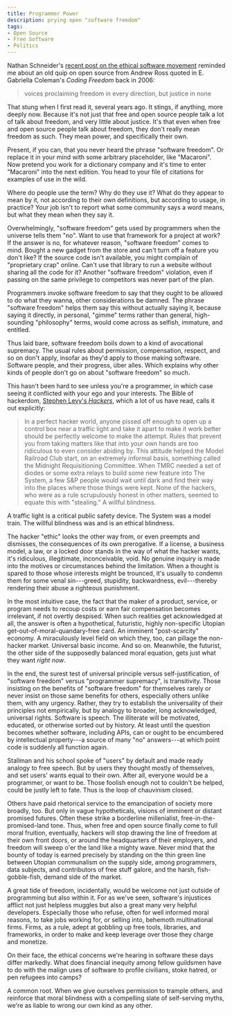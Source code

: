 ```yaml
---
title: Programmer Power
description: prying open "software freedom"
tags:
- Open Source
- Free Software
- Politics
---
```


Nathan Schneider's [recent post on the ethical software movement](https://hackcur.io/organize-for-change-or-quit-your-job/) reminded me about an old quip on open source from Andrew Ross quoted in E. Gabriella Coleman's _Coding Freedom_ back in 2006:

> voices proclaiming freedom in every direction, but justice in none

That stung when I first read it, several years ago.  It stings, if anything, more deeply now.  Because it's not just that free and open source people talk a lot of talk about freedom, and very little about justice.  It's that even when free and open source people talk about freedom, they don't really mean freedom as such. They mean power, and specifically their own.

Present, if you can, that you never heard the phrase "software freedom". Or replace it in your mind with some arbitrary placeholder, like "Macaroni". Now pretend you work for a dictionary company and it's time to enter "Macaroni" into the next edition.  You head to your file of citations for examples of use in the wild.

Where do people use the term? Why do they use it? What do they appear to mean by it, not according to their own definitions, but according to usage, in practice? Your job isn't to report what some community says a word means, but what they mean when they say it.

Overwhelmingly, "software freedom" gets used by programmers when the universe tells them "no".  Want to use that framework for a project at work?  If the answer is no, for whatever reason, "software freedom" comes to mind.  Bought a new gadget from the store and can't turn off a feature you don't like?  If the source code isn't available, you might complain of "proprietary crap" online. Can't use that library to run a website without sharing all the code for it?  Another "software freedom" violation, even if passing on the same privilege to competitors was never part of the plan.

Programmers invoke software freedom to say that they ought to be allowed to do what they wanna, other considerations be damned. The phrase "software freedom" helps them say this without actually saying it, because saying it directly, in personal, "gimme" terms rather than general, high-sounding "philosophy" terms, would come across as selfish, immature, and entitled.

Thus laid bare, software freedom boils down to a kind of avocational supremacy.  The usual rules about permission, compensation, respect, and so on don't apply, insofar as they'd apply to those making software.  Software people, and their progress, über alles.  Which explains why other kinds of people don't go on about "software freedom" so much.

This hasn't been hard to see unless you're a programmer, in which case seeing it conflicted with your ego and your interests.  The Bible of hackerdom, [Stephen Levy's _Hackers_](https://en.wikipedia.org/wiki/Hackers:_Heroes_of_the_Computer_Revolution), which a lot of us have read, calls it out explicitly:

> In a perfect hacker world, anyone pissed off enough to open up a control box near a traffic light and take it apart to make it work better should be perfectly welcome to make the attempt.  Rules that prevent you from taking matters like that into your own hands are too ridiculous to even consider abiding by.  This attitude helped the Model Railroad Club start, on an extremely informal basis, something called the Midnight Requisitioning Committee.  When TMRC needed a set of diodes or some extra relays to build some new feature into The System, a few S&P people would wait until dark and find their way into the places where those things were kept.  None of the hackers, who were as a rule scrupulously honest in other matters, seemed to equate this with "stealing."  A willful blindness.

A traffic light is a critical public safety device.  The System was a model train.  The willful blindness was and is an ethical blindness.

The hacker "ethic" looks the other way from, or even preempts and dismisses, the consequences of its own prerogative.  If a license, a business model, a law, or a locked door stands in the way of what the hacker wants, it's ridiculous, illegitimate, inconceivable, void.  No genuine inquiry is made into the motives or circumstances behind the limitation.  When a thought is spared to those whose interests might be trounced, it's usually to condemn them for some venal sin---greed, stupidity, backwardness, evil---thereby rendering their abuse a righteous punishment.

In the most intuitive case, the fact that the maker of a product, service, or program needs to recoup costs or earn fair compensation becomes irrelevant, if not overtly despised.  When such realities get acknowledged at all, the answer is often a hypothetical, futuristic, highly non-specific Utopian get-out-of-moral-quandary-free card.  An imminent "post-scarcity" economy.  A miraculously level field on which they, too, can pillage the non-hacker market.  Universal basic income.  And so on.  Meanwhile, the futurist, the other side of the supposedly balanced moral equation, gets just what they want _right now_.

In the end, the surest test of universal principle versus self-justification, of "software freedom" versus "programmer supremacy", is transitivity.  Those insisting on the benefits of "software freedom" for themselves rarely or never insist on those same benefits for others, especially others unlike them, with any urgency.  Rather, they try to establish the universality of their principles not empirically, but by analogy to broader, long acknowledged, universal rights.  Software is speech.  The illiterate will be motivated, educated, or otherwise sorted out by history.  At least until the question becomes whether software, including APIs, can or ought to be encumbered by intellectual property---a source of many "no" answers---at which point code is suddenly all function again.

Stallman and his school spoke of "users" by default and made ready analogy to free speech.  But by users they thought mostly of themselves, and set users' wants equal to their own.  After all, everyone would be a programmer, or want to be.  Those foolish enough not to couldn't be helped, could be justly left to fate.  Thus is the loop of chauvinism closed.

Others have paid rhetorical service to the emancipation of society more broadly, too.  But only in vague hypotheticals, visions of imminent or distant promised futures.  Often these strike a borderline millenialist, free-in-the-promised-land tone.  Thus, when free and open source finally come to full moral fruition, eventually, hackers will stop drawing the line of freedom at their own front doors, or around the headquarters of their employers, and freedom will sweep o'er the land like a mighty wave.  Never mind that the bounty of today is earned precisely by standing on the thin green line between Utopian communalism on the supply side, among programmers, data subjects, and contributors of free stuff galore, and the harsh, fish-gobble-fish, demand side of the market.

A great tide of freedom, incidentally, would be welcome not just outside of programming but also within it. For as we've seen, software's injustices afflict not just helpless muggles but also a great many very helpful developers.  Especially those who refuse, often for well informed moral reasons, to take jobs working for, or selling into, behemoth multinational firms.  Firms, as a rule, adept at gobbling up free tools, libraries, and frameworks, in order to make and keep leverage over those they charge and monetize.

On their face, the ethical concerns we're hearing in software these days differ markedly.  What does financial inequity among fellow guildsmen have to do with the malign uses of software to profile civilians, stoke hatred, or pen refugees into camps?

A common root.  When we give ourselves permission to trample others, and reinforce that moral blindness with a compelling slate of self-serving myths, we're as liable to wrong our own kind as any other.
